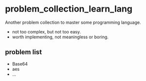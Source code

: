 # problem_collection_learn_lang
Another problem collection to master some programming language.

- not too complex, but not too easy.
- worth implementing, not meaningless or boring.


## problem list

- Base64
- aes
- ...

